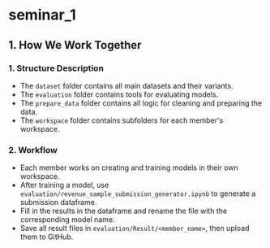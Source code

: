 # seminar_1

## 1. How We Work Together

### 1. Structure Description

- The `dataset` folder contains all main datasets and their variants.
- The `evaluation` folder contains tools for evaluating models.
- The `prepare_data` folder contains all logic for cleaning and preparing the data.
- The `workspace` folder contains subfolders for each member's workspace.

### 2. Workflow

- Each member works on creating and training models in their own workspace.
- After training a model, use `evaluation/revenue_sample_submission_generator.ipynb` to generate a submission dataframe.
- Fill in the results in the dataframe and rename the file with the corresponding model name.
- Save all result files in `evaluation/Result/<member_name>`, then upload them to GitHub.
